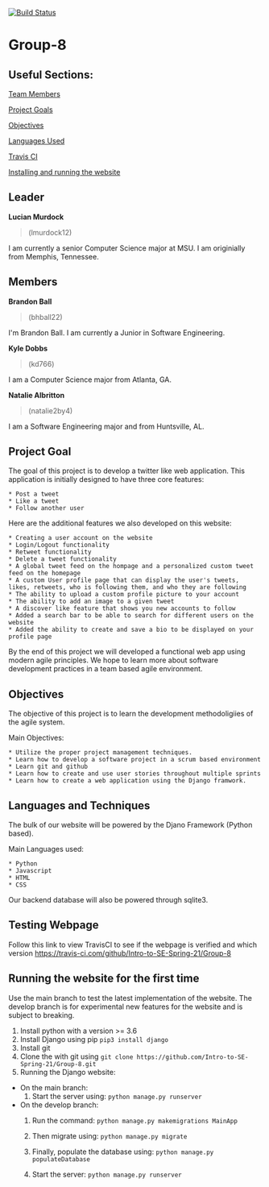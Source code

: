 [![Build Status](https://travis-ci.com/Intro-to-SE-Spring-21/Group-8.svg?branch=main)](https://travis-ci.com/Intro-to-SE-Spring-21/Group-8)
# Group-8

## Useful Sections:

[Team Members](#Leader)

[Project Goals](#Project-Goal)

[Objectives](#Objectives)

[Languages Used](#Languages-and-Techniques)

[Travis CI](#Testing-Webpage)

[Installing and running the website](#Running-the-website-for-the-first-time)

## Leader
**Lucian Murdock**

> (lmurdock12)
  
I am currently a senior Computer Science major at MSU. I am originially from Memphis, Tennessee.

## Members
**Brandon Ball**
> (bhball22)

I'm Brandon Ball. I am currently a Junior in Software Engineering.
  
**Kyle Dobbs**

> (kd766)

I am a Computer Science major from Atlanta, GA. 
  
**Natalie Albritton**

>(natalie2by4)

I am a Software Engineering major and from Huntsville, AL.


## Project Goal

The goal of this project is to develop a twitter like web application.
This application is initially designed to have three core features:

    * Post a tweet
    * Like a tweet
    * Follow another user

Here are the additional features we also developed on this website:

    * Creating a user account on the website
    * Login/Logout functionality 
    * Retweet functionality
    * Delete a tweet functionality
    * A global tweet feed on the hompage and a personalized custom tweet feed on the homepage
    * A custom User profile page that can display the user's tweets, likes, retweets, who is following them, and who they are following
    * The ability to upload a custom profile picture to your account
    * The ability to add an image to a given tweet
    * A discover like feature that shows you new accounts to follow
    * Added a search bar to be able to search for different users on the website
    * Added the ability to create and save a bio to be displayed on your profile page

By the end of this project we will developed a functional web app using modern agile principles.
We hope to learn more about software development practices in a team based agile environment. 

## Objectives 

The objective of this project is to learn the development methodoligiies of the agile system.

Main Objectives:

    * Utilize the proper project management techniques.
    * Learn how to develop a software project in a scrum based environment
    * Learn git and github
    * Learn how to create and use user stories throughout multiple sprints
    * Learn how to create a web application using the Django framwork. 

## Languages and Techniques

The bulk of our website will be powered by the Djano Framework (Python based).

Main Languages used:

    * Python
    * Javascript
    * HTML
    * CSS

Our backend database will also be powered through sqlite3.


## Testing Webpage
Follow this link to view TravisCI to see if the webpage is verified and which version
https://travis-ci.com/github/Intro-to-SE-Spring-21/Group-8

## Running the website for the first time

Use the main branch to test the latest implementation of the website.
The develop branch is for experimental new features for the website and is subject to breaking.

1. Install python with a version >= 3.6
2. Install Django using pip `pip3 install django`
3. Install git
4. Clone the with git using `git clone https://github.com/Intro-to-SE-Spring-21/Group-8.git`
5. Running the Django website:
  * On the main branch:
    1. Start the server using: `python manage.py runserver`
  * On the develop branch:
    1. Run the command: `python manage.py makemigrations MainApp`
    2. Then migrate using: `python manage.py migrate`
    3. Finally, populate the database using: `python manage.py populateDatabase`
    4. Start the server: `python manage.py runserver`


        <!--{% if request.COOKIES.feedType == "personal"}
        {% if isLiked.type == 'Retweet' %}
          <p>{{isLiked.username}} retweeted this</p>
        {% elif isLiked.type == 'Like' %}
          <p>{{isLiked.username}} liked this</p>
        {% endif %}
        {% endif %}-->